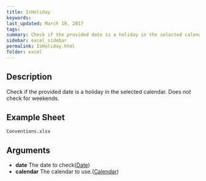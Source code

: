 ```yaml
---
title: IsHoliday
keywords:
last_updated: March 19, 2017
tags:
summary: Check if the provided date is a holiday in the selected calendar.
sidebar: excel_sidebar
permalink: IsHoliday.html
folder: excel
---
```


## Description
Check if the provided date is a holiday in the selected calendar.  Does not check for weekends.

<!--HUMAN EDIT START-->

<!--## Details-->

<!--HUMAN EDIT END-->

## Example Sheet

    Conventions.xlsx

## Arguments

* **date** The date to check([Date](Date.html))
* **calendar** The calendar to use.([Calendar](Calendar.html))

<!--HUMAN EDIT START-->

<!--## Validation-->

<!--HUMAN EDIT END-->


